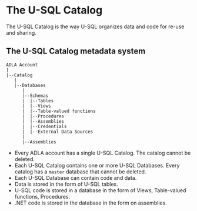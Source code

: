 # The U-SQL Catalog

The U-SQL Catalog is the way U-SQL organizes data and code for re-use and sharing.

## The U-SQL Catalog metadata system

```
ADLA Account
|
|--Catalog
   |
   |--Databases
      |
      |--Schemas
      |  |--Tables
      |  |--Views      
      |  |--Table-valued functions
      |  |--Procedures
      |  |--Assemblies
      |  |--Credentials
      |  |--External Data Sources
      |
      |--Assemblies
```

* Every ADLA account has a single U-SQL Catalog. The catalog cannot be deleted.
* Each U-SQL Catalog contains one or more U-SQL Databases. Every catalog has a `master` database that cannot be deleted.
* Each U-SQL Database can contain code and data. 
* Data is stored in the form of U-SQL tables. 
* U-SQL code is stored in a database in the form of Views, Table-valued functions, Procedures. 
* .NET code is stored in the database in the form on assemblies.



